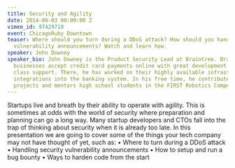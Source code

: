 ```yaml
---
title: Security and Agility
date: 2014-06-03 00:00:00 Z
vimeo_id: 97429710
event: ChicagoRuby Downtown
teaser: Where should you turn during a DDoS attack? How should you handle security
  vulnerability announcements? Watch and learn how.
speaker: John Downey
speaker_bio: John Downey is the Product Security Lead at Braintree. Braintree helps
  businesses accept credit card payments online with great development tools and first
  class support. There, he has worked on their highly available infrastructure and
  integrations into the banking system. In his free time, he contributes to open source
  projects and mentors high school students in the FIRST Robotics Competition.
---
```


Startups live and breath by their ability to operate with agility. This is sometimes at odds with the world of security where preparation and planning can go a long way. Many startup developers and CTOs fall into the trap of thinking about security when it is already too late. In this presentation we are going to cover some of the things your tech company may not have thought of yet, such as: • Where to turn during a DDoS attack • Handling security vulnerability announcements • How to setup and run a bug bounty • Ways to harden code from the start
